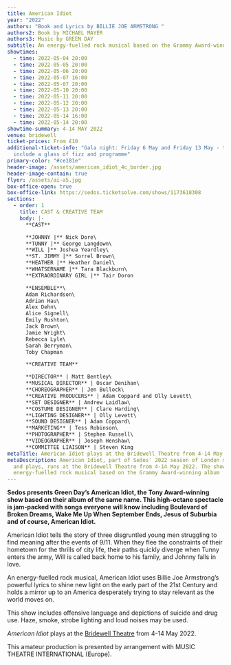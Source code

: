 ```yaml
---
title: American Idiot
year: "2022"
authors: "Book and Lyrics by BILLIE JOE ARMSTRONG "
authors2: Book by MICHAEL MAYER
authors3: Music by GREEN DAY
subtitle: An energy-fuelled rock musical based on the Grammy Award-winning album
showtimes:
  - time: 2022-05-04 20:00
  - time: 2022-05-05 20:00
  - time: 2022-05-06 20:00
  - time: 2022-05-07 16:00
  - time: 2022-05-07 20:00
  - time: 2022-05-10 20:00
  - time: 2022-05-11 20:00
  - time: 2022-05-12 20:00
  - time: 2022-05-13 20:00
  - time: 2022-05-14 16:00
  - time: 2022-05-14 20:00
showtime-summary: 4-14 MAY 2022
venue: bridewell
ticket-prices: From £10
additional-ticket-info: "Gala night: Friday 6 May and Friday 13 May - tickets
  include a glass of fizz and programme"
primary-color: "#ce181e"
header-image: /assets/american_idiot_4c_border.jpg
header-image-contain: true
flyer: /assets/ai-a5.jpg
box-office-open: true
box-office-link: https://sedos.ticketsolve.com/shows/1173618308
sections:
  - order: 1
    title: CAST & CREATIVE TEAM
    body: |-
      **CAST**

      **JOHNNY |** Nick Dore\
      **TUNNY |** George Langdown\
      **WILL |** Joshua Yeardley\
      **ST. JIMMY |** Sorrel Brown\
      **HEATHER |** Heather Daniel\
      **WHATSERNAME |** Tara Blackburn\
      **EXTRAORDINARY GIRL |** Tair Doron 

      **ENSEMBLE**\
      Adam Richardson\
      Adrian Hau\
      Alex Dehn\
      Alice Signell\
      Emily Rushton\
      Jack Brown\
      Jamie Wright\
      Rebecca Lyle\
      Sarah Berryman\
      Toby Chapman

      **CREATIVE TEAM**

      **DIRECTOR** | Matt Bentley\
      **MUSICAL DIRECTOR** | Oscar Denihan\
      **CHOREOGRAPHER** | Jen Bullock\
      **CREATIVE PRODUCERS** | Adam Coppard and Olly Levett\
      **SET DESIGNER** | Andrew Laidlaw\
      **COSTUME DESIGNER** | Clare Harding\
      **LIGHTING DESIGNER** | Olly Levett\
      **SOUND DESIGNER** | Adam Coppard\
      **MARKETING** | Tess Robinson\
      **PHOTOGRAPHER** | Stephen Russell\
      **VIDEOGRAPHER** | Joseph Henshaw\
      **COMMITTEE LIAISON** | Steven King
metaTitle: American Idiot plays at the Bridewell Theatre from 4-14 May 2022
metaDescription: American Idiot, part of Sedos' 2022 season of London musicals
  and plays, runs at the Bridewell Theatre from 4-14 May 2022. The show is an
  energy-fuelled rock musical based on the Grammy Award-winning album
---
```

**Sedos presents Green Day’s American Idiot, the Tony Award-winning show based on their album of the same name. This high-octane spectacle is jam-packed with songs everyone will know including Boulevard of Broken Dreams, Wake Me Up When September Ends, Jesus of Suburbia and of course, American Idiot.** 

American Idiot tells the story of three disgruntled young men struggling to find meaning after the events of 9/11. When they flee the constraints of their hometown for the thrills of city life, their paths quickly diverge when Tunny enters the army, Will is called back home to his family, and Johnny falls in love.

An energy-fuelled rock musical, American Idiot uses Billie Joe Armstrong’s powerful lyrics to shine new light on the early part of the 21st Century and holds a mirror up to an America desperately trying to stay relevant as 
the world moves on. 

This show includes offensive language and depictions of suicide and drug use. Haze, smoke, strobe lighting and loud noises may be used.

*American Idiot* plays at the [Bridewell Theatre](https://sedos.co.uk/venues/bridewell) from 4-14 May 2022.

This amateur production is presented by arrangement with MUSIC THEATRE INTERNATIONAL (Europe).